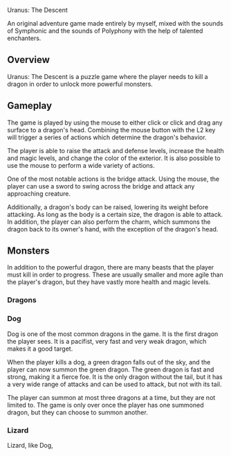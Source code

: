 Uranus: The Descent

An original adventure game made entirely by myself, mixed with the sounds of Symphonic and the sounds of Polyphony with the help of talented enchanters.

## Overview

Uranus: The Descent is a puzzle game where the player needs to kill a dragon in order to unlock more powerful monsters.

## Gameplay

The game is played by using the mouse to either click or click and drag any surface to a dragon's head. Combining the mouse button with the L2 key will trigger a series of actions which determine the dragon's behavior.

The player is able to raise the attack and defense levels, increase the health and magic levels, and change the color of the exterior. It is also possible to use the mouse to perform a wide variety of actions.

One of the most notable actions is the bridge attack. Using the mouse, the player can use a sword to swing across the bridge and attack any approaching creature.

Additionally, a dragon's body can be raised, lowering its weight before attacking. As long as the body is a certain size, the dragon is able to attack. In addition, the player can also perform the charm, which summons the dragon back to its owner's hand, with the exception of the dragon's head.

## Monsters

In addition to the powerful dragon, there are many beasts that the player must kill in order to progress. These are usually smaller and more agile than the player's dragon, but they have vastly more health and magic levels.

### Dragons

### Dog

Dog is one of the most common dragons in the game. It is the first dragon the player sees. It is a pacifist, very fast and very weak dragon, which makes it a good target.

When the player kills a dog, a green dragon falls out of the sky, and the player can now summon the green dragon. The green dragon is fast and strong, making it a fierce foe. It is the only dragon without the tail, but it has a very wide range of attacks and can be used to attack, but not with its tail.

The player can summon at most three dragons at a time, but they are not limited to. The game is only over once the player has one summoned dragon, but they can choose to summon another.

### Lizard

Lizard, like Dog,
